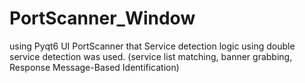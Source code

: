 # PortScanner_Window
using Pyqt6 UI PortScanner that Service detection logic using double service detection was used. (service list matching, banner grabbing, Response Message-Based Identification)
